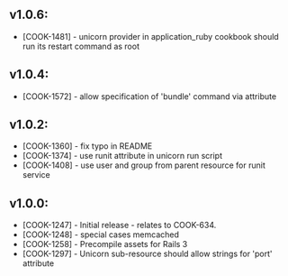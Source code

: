 ## v1.0.6:

* [COOK-1481] - unicorn provider in application_ruby cookbook should run its restart
  command as root

## v1.0.4:

* [COOK-1572] - allow specification of 'bundle' command via attribute

## v1.0.2:

* [COOK-1360] - fix typo in README
* [COOK-1374] - use runit attribute in unicorn run script
* [COOK-1408] - use user and group from parent resource for runit
  service

## v1.0.0:

* [COOK-1247] - Initial release - relates to COOK-634.
* [COOK-1248] - special cases memcached
* [COOK-1258] - Precompile assets for Rails 3
* [COOK-1297] - Unicorn sub-resource should allow strings for 'port' attribute
